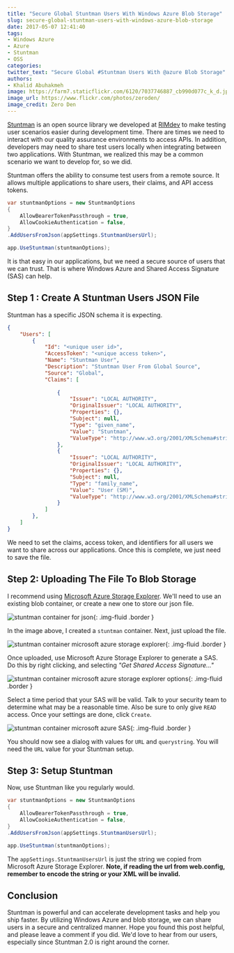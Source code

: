 ```yaml
---
title: "Secure Global Stuntman Users With Windows Azure Blob Storage"
slug: secure-global-stuntman-users-with-windows-azure-blob-storage
date: 2017-05-07 12:41:40
tags:
- Windows Azure
- Azure
- Stuntman
- OSS
categories:
twitter_text: "Secure Global #Stuntman Users With @azure Blob Storage"
authors: 
- Khalid Abuhakmeh
image: https://farm7.staticflickr.com/6120/7037746887_cb990d077c_k_d.jpg
image_url: https://www.flickr.com/photos/zeroden/
image_credit: Zero Den
---
```


[Stuntman](https://rimdev.io/stuntman) is an open source library we developed at [RIMdev](https://rimdev.io) to make testing user scenarios easier during development time. There are times we need to interact with our quality assurance environments to access APIs. In addition, developers may need to share test users locally when integrating between two applications. With Stuntman, we realized this may be a common scenario we want to develop for, so we did. 

Stuntman offers the ability to consume test users from a remote source. It allows multiple applications to share users, their claims, and API access tokens.

```csharp
var stuntmanOptions = new StuntmanOptions
{
    AllowBearerTokenPassthrough = true,
    AllowCookieAuthentication = false,
}
.AddUsersFromJson(appSettings.StuntmanUsersUrl);

app.UseStuntman(stuntmanOptions);
```

It is that easy in our applications, but we need a secure source of users that we can trust. That is where Windows Azure and Shared Access Signature (SAS) can help.

## Step 1 : Create A Stuntman Users JSON File

Stuntman has a specific JSON schema it is expecting.

```json
{
    "Users": [
        {
            "Id": "<unique user id>",
            "AccessToken": "<unique access token>",
            "Name": "Stuntman User",
            "Description": "Stuntman User From Global Source",
            "Source": "Global",
            "Claims": [
              
                {
                    "Issuer": "LOCAL AUTHORITY",
                    "OriginalIssuer": "LOCAL AUTHORITY",
                    "Properties": {},
                    "Subject": null,
                    "Type": "given_name",
                    "Value": "Stuntman",
                    "ValueType": "http://www.w3.org/2001/XMLSchema#string"
                },
                {
                    "Issuer": "LOCAL AUTHORITY",
                    "OriginalIssuer": "LOCAL AUTHORITY",
                    "Properties": {},
                    "Subject": null,
                    "Type": "family_name",
                    "Value": "User (SM)",
                    "ValueType": "http://www.w3.org/2001/XMLSchema#string"
                }
            ]
        },      
    ]
}
```

We need to set the claims, access token, and identifiers for all users we want to share across our applications. Once this is complete, we just need to save the file.

## Step 2: Uploading The File To Blob Storage

I recommend using [Microsoft Azure Storage Explorer](http://storageexplorer.com/). We'll need to use an existing blob container, or create a new one to store our json file.

![stuntman container for json](/images/stuntman-global-users/stuntman-azure-step-1.png){: .img-fluid .border }

In the image above, I created a `stuntman` container. Next, just upload the file.

![stuntman container microsoft azure storage explorer](/images/stuntman-global-users/stuntman-azure-step-2.png){: .img-fluid .border }

Once uploaded, use Microsoft Azure Storage Explorer to generate a SAS. Do this by right clicking, and selecting *"Get Shared Access Signature..."*

![stuntman container microsoft azure storage explorer options](/images/stuntman-global-users/stuntman-azure-step-3.png){: .img-fluid .border }

Select a time period that your SAS will be valid. Talk to your security team to determine what may be a reasonable time. Also be sure to only give `READ` access. Once your settings are done, click `Create`.

![stuntman container microsoft azure SAS](/images/stuntman-global-users/stuntman-azure-step-4.png){: .img-fluid .border }

You should now see a dialog with values for `URL` and `querystring`. You will need the `URL` value for your Stuntman setup.

## Step 3: Setup Stuntman

Now, use Stuntman like you regularly would. 

```csharp
var stuntmanOptions = new StuntmanOptions
{
    AllowBearerTokenPassthrough = true,
    AllowCookieAuthentication = false,
}
.AddUsersFromJson(appSettings.StuntmanUsersUrl);

app.UseStuntman(stuntmanOptions);
```

The `appSettings.StuntmanUsersUrl` is just the string we copied from Microsoft Azure Storage Explorer. **Note, if reading the url from web.config, remember to encode the string or your XML will be invalid.**

## Conclusion

Stuntman is powerful and can accelerate development tasks and help you ship faster. By utilizing Windows Azure and blob storage, we can share users in a secure and centralized manner. Hope you found this post helpful, and please leave a comment if you did. We'd love to hear from our users, especially since Stuntman 2.0 is right around the corner.